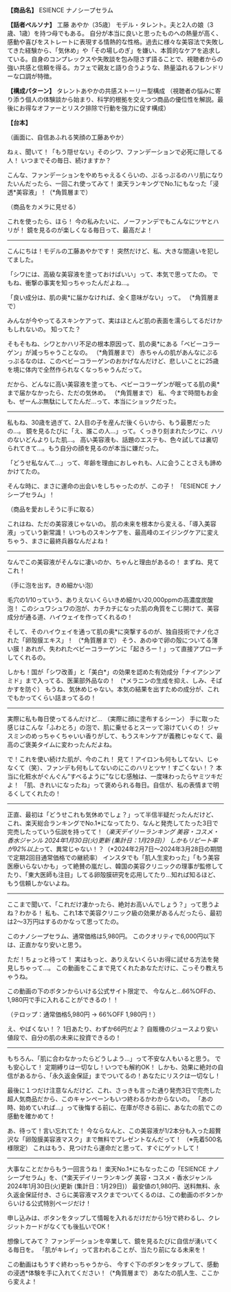 **【商品名】**
ESIENCE ナノシープセラム

**【話者ペルソナ】**
工藤 あやか（35歳）
モデル・タレント。夫と2人の娘（3歳、1歳）を持つ母でもある。
自分が本当に良いと思ったものへの熱量が高く、感動や喜びをストレートに表現する情熱的な性格。過去に様々な美容法で失敗してきた経験から、「気休め」や「その場しのぎ」を嫌い、本質的なケアを追求している。自身のコンプレックスや失敗談を包み隠さず語ることで、視聴者からの強い共感と信頼を得る。カフェで親友と語り合うような、熱量溢れるフレンドリーな口調が特徴。

**【構成パターン】**
タレントあやかの共感ストーリー型構成
（視聴者の悩みに寄り添う個人の体験談から始まり、科学的根拠を交えつつ商品の優位性を解説。最後にお得なオファーとリスク排除で行動を強力に促す構成）

**【台本】**

（画面に、自信あふれる笑顔の工藤あやか）

ねぇ、聞いて！「もう隠せない」そのシワ、ファンデーションで必死に隠してる人！
いつまでその毎日、続けますか？

こんな、ファンデーションをやめちゃえるくらいの、ぷるっぷるのハリ肌になりたいんだったら、一回これ使ってみて！
楽天ランキングでNo.1にもなった「浸透*美容液」！（*角質層まで）

（商品をカメラに見せる）

これを使ったら、ほら！
今の私みたいに、ノーファンデでもこんなにツヤとハリが！
鏡を見るのが楽しくなる毎日って、最高だよ！

---

こんにちは！モデルの工藤あやかです！
突然だけど、私、大きな間違いを犯してました。

「シワには、高級な美容液を塗っておけばいい」って、本気で思ってたの。
でもね、衝撃の事実を知っちゃったんだよね…。

「良い成分は、肌の奥*に届かなければ、全く意味がない」って。 （*角質層まで）

みんなが今やってるスキンケアって、実はほとんど肌の表面を濡らしてるだけかもしれないの。
知ってた？

そもそもね、シワとかハリ不足の根本原因って、肌の奥*にある「ベビーコラーゲン」が減っちゃうことなの。 （*角質層まで）
赤ちゃんの肌があんなにぷるっぷるなのは、このベビーコラーゲンのおかげなんだけど、悲しいことに25歳を境に体内で全然作られなくなっちゃうんだって。

だから、どんなに高い美容液を塗っても、ベビーコラーゲンが眠ってる肌の奥*まで届かなかったら、ただの気休め。 （*角質層まで）
私、今まで時間もお金も、ぜーんぶ無駄にしてたんだ…って、本当にショックだった。

---

私もね、30歳を過ぎて、2人目の子を産んだ後くらいから、もう最悪だったの…。
鏡を見るたびに「え、誰この人…」って。くっきり刻まれたシワに、ハリのないどんよりした肌…。
高い美容液も、話題のエステも、色々試しては裏切られてきて…。もう自分の顔を見るのが本当に嫌だった。

「どうせ私なんて…」って、年齢を理由におしゃれも、人に会うことさえも諦めかけてたの。

そんな時に、まさに運命の出会いをしちゃったのが、この子！
「ESIENCE ナノシープセラム」！

（商品を愛おしそうに手に取る）

これはね、ただの美容液じゃないの。
肌の未来を根本から変える、「導入美容液」っていう新常識！
いつものスキンケアを、最高峰のエイジングケアに変えちゃう、まさに最終兵器なんだよね！

---

なんでこの美容液がそんなに凄いのか、ちゃんと理由があるの！
まずね、見てこれ！

（手に泡を出す。きめ細かい泡）

毛穴の1/10っていう、ありえないくらいきめ細かい20,000ppmの高濃度炭酸泡！
このシュワシュワの泡が、カチカチになった肌の角質をこじ開けて、美容成分が通る道、ハイウェイを作ってくれるの！

そして、そのハイウェイを通って肌の奥*に突撃するのが、独自技術でナノ化された「卵殻膜エキス」！ （*角質層まで）
そう、あのゆで卵の殻についてる薄い膜！あれが、失われたベビーコラーゲンに「起きろー！」って直接アプローチしてくれるの。

しかも！国が「シワ改善」と「美白*」の効果を認めた有効成分「ナイアシンアミド」まで入ってる、医薬部外品なの！ （*メラニンの生成を抑え、しみ、そばかすを防ぐ）
もうね、気休めじゃない。本気の結果を出すための成分が、これでもかってくらい詰まってるの！

---

実際に私も毎日使ってるんだけど…
（実際に顔に塗布するシーン）
手に取った感じはこんな「ふわとろ」の泡で、肌に乗せるとスーッて溶けていくの！
ジャスミンのめっちゃくちゃいい香りがして、もうスキンケアが義務じゃなくて、最高のご褒美タイムに変わったんだよね。

で！これを使い続けた肌が、今のこれ！
見て！アイロンも何もしてない、じゃなくて（笑）、ファンデも何もしてないのにこのハリとツヤ！すごくない！？
本当に化粧水がぐんぐん“すべるように”なじむ感触は、一度味わったらヤミツキだよ！
「肌、きれいになったね」って褒められる毎日。自信が、私の表情まで明るくしてくれたの！

---

正直、最初は「どうせこれも気休めでしょ？」って半信半疑だったんだけど、
これ、楽天総合ランキングでNo.1*になってたり、なんと発売してたった3日で完売したっていう伝説を持ってて！（*楽天デイリーランキング 美容・コスメ・香水ジャンル 2024年1月30日(火)更新 (集計日：1月29日)）
しかもリピート率が92%以上*って、異常じゃない！？（*2024年2月7日～2024年3月28日の期間で定期2回目通常価格での継続率）
インスタでも「肌人生変わった」「もう美容医療いらないかも」って絶賛の嵐だし、韓国の美容クリニックの理事が監修してたり、「東大医師も注目」してる卵殻膜研究を応用してたり…知れば知るほど、もう信頼しかないよね。

---

ここまで聞いて、「これだけ凄かったら、絶対お高いんでしょう？」って思うよね？わかる！
私も、これ1本で美容クリニック級の効果があるんだったら、最初は2〜3万円はするのかなって思ってたの。

このナノシープセラム、通常価格は5,980円。
このクオリティで6,000円以下は、正直かなり安いと思う。

ただ！ちょっと待って！
実はもっと、ありえないくらいお得に試せる方法を発見しちゃって…。
この動画をここまで見てくれたあなただけに、こっそり教えちゃうね。

この動画の下のボタンからいける公式サイト限定で、
今なんと…66%OFFの、1,980円で手に入れることができるの！！

（テロップ：通常価格5,980円 → 66%OFF 1,980円！）

え、やばくない！？
1日あたり、わずか66円だよ？
自販機のジュースより安い値段で、自分の肌の未来に投資できるの！

---

もちろん、「肌に合わなかったらどうしよう…」って不安な人もいると思う。
でも安心して！
定期縛りは一切なし！いつでも解約OK！
しかも、効果に絶対の自信があるから、「永久返金保証」までついてるの！あなたにリスクは一切なし！

最後に１つだけ注意なんだけど、これ、さっきも言った通り発売3日で完売した超人気商品だから、このキャンペーンもいつ終わるかわからないの。
「あの時、始めていれば…」って後悔する前に、在庫が尽きる前に、あなたの肌でこの感動を確かめて！

あ、待って！言い忘れてた！
今ならなんと、この美容液が1/2本分も入った超贅沢な「卵殻膜美容液マスク」まで無料でプレゼントなんだって！
（※先着500名様限定）
これはもう、見つけたら運命だと思って、すぐにゲットして！

---

大事なことだからもう一回言うね！
楽天No.1*にもなったこの「ESIENCE ナノシープセラム」を、（*楽天デイリーランキング 美容・コスメ・香水ジャンル 2024年1月30日(火)更新 (集計日：1月29日)）
最安値の1,980円、送料無料、永久返金保証付き、さらに美容液マスクまでついてくるのは、この動画のボタンからいける公式特別ページだけ！

申し込みは、ボタンをタップして情報を入れるだけだから1分で終わるし、クレジットカードがなくても後払いでOK！

想像してみて？
ファンデーションを卒業して、鏡を見るたびに自信が湧いてくる毎日を。
「肌がキレイ」って言われることが、当たり前になる未来を！

この動画はもうすぐ終わっちゃうから、
今すぐ下のボタンをタップして、感動の浸透*体験を手に入れてください！（*角質層まで）
あなたの肌人生、ここから変えよ！
